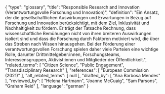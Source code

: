 {
    "type": "glossary",
    "title": "Responsible Research and Innovation (Verantwortungsvolle Forschung und Innovation)",
    "definition": "Ein Ansatz, der die gesellschaftlichen Auswirkungen und Erwartungen in Bezug auf Forschung und Innovation berücksichtigt, mit dem Ziel, Inklusivität und Nachhaltigkeit zu fördern. Er trägt der Tatsache Rechnung, dass wissenschaftliche Bemühungen nicht von ihren breiteren Auswirkungen isoliert sind und dass die Forschung durch Faktoren motiviert wird, die über das Streben nach Wissen hinausgehen. Bei der Förderung einer verantwortungsvollen Forschung spielen daher viele Parteien eine wichtige Rolle, darunter Drittmittelgeber:innen, Forschungsteams, Interessensgruppen, Aktivist:innen und Mitglieder der Öffentlichkeit.",
    "related_terms": [
        "Citizen Science",
        "Public Engagement",
        "Transdisciplinary Research"
    ],
    "references": [
        "European Commission (2021)"
    ],
    "alt_related_terms": [
        null
    ],
    "drafted_by": [
        "Ana Barbosa Mendes"
    ],
    "reviewed_by": [
        "Helena Hartmann",
        "Joanne McCuaig",
        "Sam Parsons",
        "Graham Reid"
    ],
    "language": "german"
}